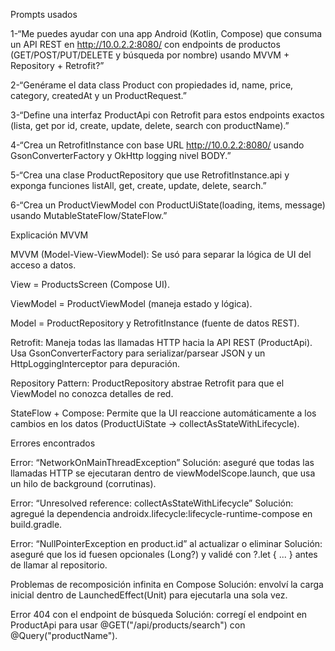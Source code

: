 Prompts usados

1-“Me puedes ayudar con una app Android (Kotlin, Compose) que consuma un API REST en http://10.0.2.2:8080/
 con endpoints de productos (GET/POST/PUT/DELETE y búsqueda por nombre) usando MVVM + Repository + Retrofit?”

2-“Genérame el data class Product con propiedades id, name, price, category, createdAt y un ProductRequest.”

3-“Define una interfaz ProductApi con Retrofit para estos endpoints exactos (lista, get por id, create, update, delete, search con productName).”

4-“Crea un RetrofitInstance con base URL http://10.0.2.2:8080/
 usando GsonConverterFactory y OkHttp logging nivel BODY.”

5-“Crea una clase ProductRepository que use RetrofitInstance.api y exponga funciones listAll, get, create, update, delete, search.”

6-“Crea un ProductViewModel con ProductUiState(loading, items, message) usando MutableStateFlow/StateFlow.”

Explicación MVVM 

MVVM (Model-View-ViewModel):
Se usó para separar la lógica de UI del acceso a datos.

View = ProductsScreen (Compose UI).

ViewModel = ProductViewModel (maneja estado y lógica).

Model = ProductRepository y RetrofitInstance (fuente de datos REST).

Retrofit:
Maneja todas las llamadas HTTP hacia la API REST (ProductApi).
Usa GsonConverterFactory para serializar/parsear JSON y un HttpLoggingInterceptor para depuración.

Repository Pattern:
ProductRepository abstrae Retrofit para que el ViewModel no conozca detalles de red.

StateFlow + Compose:
Permite que la UI reaccione automáticamente a los cambios en los datos (ProductUiState → collectAsStateWithLifecycle).

Errores encontrados

Error: “NetworkOnMainThreadException”
Solución: aseguré que todas las llamadas HTTP se ejecutaran dentro de viewModelScope.launch, que usa un hilo de background (corrutinas).

Error: “Unresolved reference: collectAsStateWithLifecycle”
Solución: agregué la dependencia androidx.lifecycle:lifecycle-runtime-compose en build.gradle.

Error: “NullPointerException en product.id” al actualizar o eliminar
Solución: aseguré que los id fuesen opcionales (Long?) y validé con ?.let { ... } antes de llamar al repositorio.

Problemas de recomposición infinita en Compose
Solución: envolví la carga inicial dentro de LaunchedEffect(Unit) para ejecutarla una sola vez.

Error 404 con el endpoint de búsqueda
Solución: corregí el endpoint en ProductApi para usar @GET("/api/products/search") con @Query("productName").